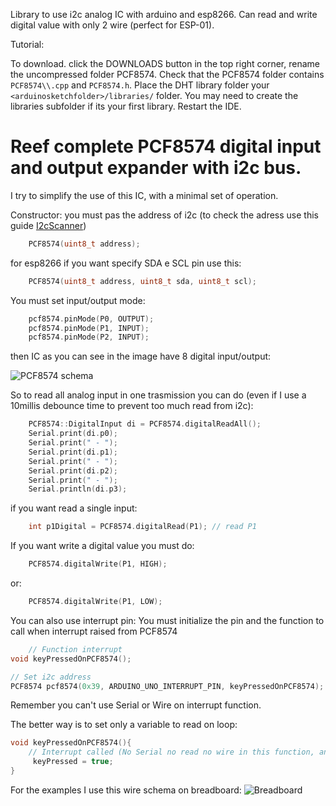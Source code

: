Library to use i2c analog IC with arduino and esp8266. Can read and write digital value with only 2 wire (perfect for ESP-01).

Tutorial: 

To download. click the DOWNLOADS button in the top right corner, rename the uncompressed folder PCF8574. Check that the PCF8574 folder contains `PCF8574\\.cpp` and `PCF8574.h`. Place the DHT library folder your `<arduinosketchfolder>/libraries/` folder. You may need to create the libraries subfolder if its your first library. Restart the IDE.

# Reef complete PCF8574 digital input and output expander with i2c bus.
I try to simplify the use of this IC, with a minimal set of operation.

Constructor:
you must pas the address of i2c (to check the adress use this guide [I2cScanner](https://playground.arduino.cc/Main/I2cScanner)) 
```cpp
	PCF8574(uint8_t address);
```
for esp8266 if you want specify SDA e SCL pin use this:

```cpp
	PCF8574(uint8_t address, uint8_t sda, uint8_t scl);
```
You must set input/output mode:
```cpp
	pcf8574.pinMode(P0, OUTPUT);
	pcf8574.pinMode(P1, INPUT);
	pcf8574.pinMode(P2, INPUT);
```

then IC as you can see in the image have 8 digital input/output:

![PCF8574 schema](https://github.com/xreef/PCF8574_library/blob/master/resources/PCF8574-pins.gif)

So to read all analog input in one trasmission you can do (even if I use  a 10millis debounce time to prevent too much read from i2c):
```cpp
	PCF8574::DigitalInput di = PCF8574.digitalReadAll();
	Serial.print(di.p0);
	Serial.print(" - ");
	Serial.print(di.p1);
	Serial.print(" - ");
	Serial.print(di.p2);
	Serial.print(" - ");
	Serial.println(di.p3);
```


if you want read a single input:

```cpp
	int p1Digital = PCF8574.digitalRead(P1); // read P1
```

If you want write a digital value you must do:
```cpp
	PCF8574.digitalWrite(P1, HIGH);
```
or:
```cpp
	PCF8574.digitalWrite(P1, LOW);
```

You can also use interrupt pin:
You must initialize the pin and the function to call when interrupt raised from PCF8574
```cpp
	// Function interrupt
void keyPressedOnPCF8574();

// Set i2c address
PCF8574 pcf8574(0x39, ARDUINO_UNO_INTERRUPT_PIN, keyPressedOnPCF8574);
```
Remember you can't use Serial or Wire on interrupt function.

The better way is to set only a variable to read on loop:
```cpp
void keyPressedOnPCF8574(){
	// Interrupt called (No Serial no read no wire in this function, and DEBUG disabled on PCF library)
	 keyPressed = true;
}
```

For the examples I use this wire schema on breadboard:
![Breadboard](https://github.com/xreef/PCF8574_library/blob/master/resources/testReadWriteLedButton_bb.png)

